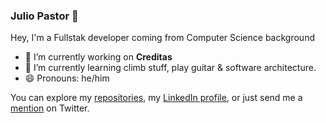 ### Julio Pastor 👋

Hey, I'm a Fullstak developer coming from Computer Science background


- 🔭 I’m currently working on **Creditas**
- 🌱 I’m currently learning climb stuff, play guitar & software architecture. 
- 😄 Pronouns: he/him

You can  explore my [repositories][repos], my [LinkedIn profile][linkedin], or just send me a [mention](https://twitter.com/pazthor) on Twitter.

[repos]: https://github.com/pazthor?tab=repositories
[linkedin]: https://www.linkedin.com/in/pazthor/
